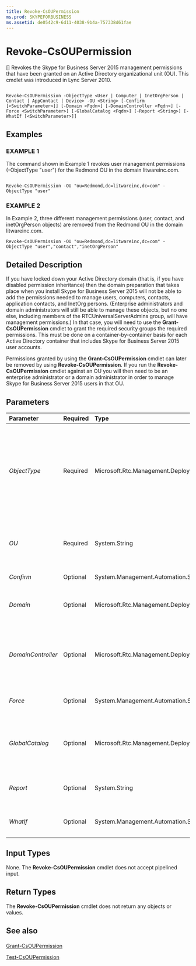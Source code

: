 ```yaml
---
title: Revoke-CsOUPermission
ms.prod: SKYPEFORBUSINESS
ms.assetid: de0542c9-6d11-4038-9b4a-757338d61fae
---
```



# Revoke-CsOUPermission
[]
Revokes the Skype for Business Server 2015 management permissions that have been granted on an Active Directory organizational unit (OU). This cmdlet was introduced in Lync Server 2010.
  
    
    


```

Revoke-CsOUPermission -ObjectType <User | Computer | InetOrgPerson | Contact | AppContact | Device> -OU <String> [-Confirm [<SwitchParameter>]] [-Domain <Fqdn>] [-DomainController <Fqdn>] [-Force <SwitchParameter>] [-GlobalCatalog <Fqdn>] [-Report <String>] [-WhatIf [<SwitchParameter>]]

```


## Examples


  
    
    

### EXAMPLE 1

The command shown in Example 1 revokes user management permissions (-ObjectType "user") for the Redmond OU in the domain litwareinc.com.
  
    
    

```

Revoke-CsOUPermission -OU "ou=Redmond,dc=litwareinc,dc=com" -ObjectType "user"
```


### EXAMPLE 2

In Example 2, three different management permissions (user, contact, and inetOrgPerson objects) are removed from the Redmond OU in the domain litwareinc.com.
  
    
    

```
Revoke-CsOUPermission -OU "ou=Redmond,dc=litwareinc,dc=com" -ObjectType "user","contact","inetOrgPerson"
```


## Detailed Description

If you have locked down your Active Directory domain (that is, if you have disabled permission inheritance) then the domain preparation that takes place when you install Skype for Business Server 2015 will not be able to add the permissions needed to manage users, computers, contacts, application contacts, and InetOrg persons. (Enterprise administrators and domain administrators will still be able to manage these objects, but no one else, including members of the RTCUniversalServerAdmins group, will have management permissions.) In that case, you will need to use the **Grant-CsOUPermission** cmdlet to grant the required security groups the required permissions. This must be done on a container-by-container basis for each Active Directory container that includes Skype for Business Server 2015 user accounts.
  
    
    
Permissions granted by using the **Grant-CsOUPermission** cmdlet can later be removed by using **Revoke-CsOUPermission**. If you run the **Revoke-CsOUPermission** cmdlet against an OU you will then need to be an enterprise administrator or a domain administrator in order to manage Skype for Business Server 2015 users in that OU.
  
    
    

## Parameters



|**Parameter**|**Required**|**Type**|**Description**|
|:-----|:-----|:-----|:-----|
| _ObjectType_ <br/> |Required  <br/> |Microsoft.Rtc.Management.Deployment.ObjectType  <br/> |Type of object covered by these permissions. Valid values are:  <br/> User  <br/> Computer  <br/> Contact  <br/> AppContact  <br/> InetOrgPerson  <br/> To revoke permissions to multiple object types in the same command, separate the object types by using commas:  <br/>  `-ObjectType "user","computer","contact"` <br/> |
| _OU_ <br/> |Required  <br/> |System.String  <br/> |Distinguished name of the OU where permissions are to be removed. For example:  <br/>  `-OU "ou=Redmond,dc=litwareinc,dc=com` <br/> You can only remove permissions from a single OU per command.  <br/> |
| _Confirm_ <br/> |Optional  <br/> |System.Management.Automation.SwitchParameter  <br/> |Prompts you for confirmation before executing the command.  <br/> |
| _Domain_ <br/> |Optional  <br/> |Microsoft.Rtc.Management.Deploy.Fqdn  <br/> |Name of the domain where the OU is located. If this parameter is not included the **Revoke-CsOUPermission** cmdlet will look for the OU in the current domain. <br/> |
| _DomainController_ <br/> |Optional  <br/> |Microsoft.Rtc.Management.Deploy.Fqdn  <br/> |Enables administrators to specify the fully qualified domain name (FQDN) of the domain controller to be used when running the **Revoke-CsOUPermission** cmdlet. If not specified, the cmdlet will use the first available domain controller. <br/> |
| _Force_ <br/> |Optional  <br/> |System.Management.Automation.SwitchParameter  <br/> |Suppresses the display of any non-fatal error message that might occur when running the command.  <br/> |
| _GlobalCatalog_ <br/> |Optional  <br/> |Microsoft.Rtc.Management.Deploy.Fqdn  <br/> |Fully qualified domain name of a global catalog server in your domain. This parameter is not required if you are running the **Revoke-CsOUPermission** cmdlet on a computer with an account in your domain. <br/> |
| _Report_ <br/> |Optional  <br/> |System.String  <br/> |Enables you to specify a file path for the log file created when the cmdlet runs. For example:  <br/>  `-Report "C:\\Logs\\OUPermissions.html"` <br/> |
| _WhatIf_ <br/> |Optional  <br/> |System.Management.Automation.SwitchParameter  <br/> |Describes what would happen if you executed the command without actually executing the command.  <br/> |
   

## Input Types

None. The **Revoke-CsOUPermission** cmdlet does not accept pipelined input.
  
    
    

## Return Types

The **Revoke-CsOUPermission** cmdlet does not return any objects or values.
  
    
    

## See also


#### 


  
    
    
 [Grant-CsOUPermission](grant-csoupermission.md)
  
    
    
 [Test-CsOUPermission](test-csoupermission.md)
